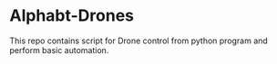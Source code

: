 # Alphabt-Drones
This repo contains script for Drone control from python program and perform basic automation.
